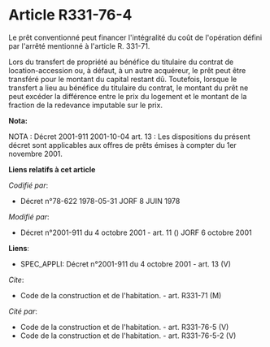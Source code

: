 # Article R331-76-4

Le prêt conventionné peut financer l'intégralité du coût de l'opération défini par l'arrêté mentionné à l'article R. 331-71.

Lors du transfert de propriété au bénéfice du titulaire du contrat de location-accession ou, à défaut, à un autre acquéreur,
le prêt peut être transféré pour le montant du capital restant dû. Toutefois, lorsque le transfert a lieu au bénéfice du
titulaire du contrat, le montant du prêt ne peut excéder la différence entre le prix du logement et le montant de la fraction
de la redevance imputable sur le prix.

**Nota:**

NOTA : Décret 2001-911 2001-10-04 art. 13 : Les dispositions du présent décret sont applicables aux offres de prêts émises à
compter du 1er novembre 2001.

**Liens relatifs à cet article**

_Codifié par_:

  - Décret n°78-622 1978-05-31 JORF 8 JUIN 1978

_Modifié par_:

  - Décret n°2001-911 du 4 octobre 2001 - art. 11 () JORF 6 octobre 2001

**Liens**:

  - SPEC_APPLI: Décret n°2001-911 du 4 octobre 2001 - art. 13 (V)

_Cite_:

  - Code de la construction et de l'habitation. - art. R331-71 (M)

_Cité par_:

  - Code de la construction et de l'habitation. - art. R331-76-5 (V)
  - Code de la construction et de l'habitation. - art. R331-76-5-2 (V)
